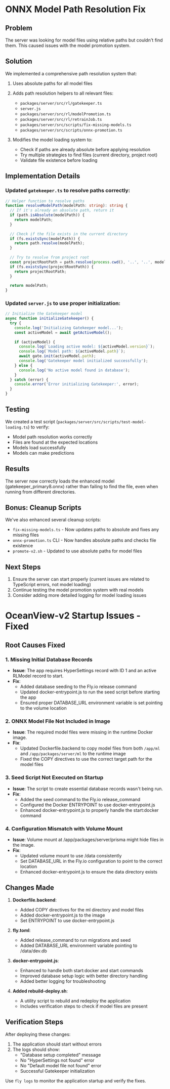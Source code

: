 # ONNX Model Path Resolution Fix

## Problem
The server was looking for model files using relative paths but couldn't find them. This caused issues with the model promotion system.

## Solution
We implemented a comprehensive path resolution system that:

1. Uses absolute paths for all model files
2. Adds path resolution helpers to all relevant files:
   - `packages/server/src/rl/gatekeeper.ts`
   - `server.js`
   - `packages/server/src/rl/modelPromotion.ts`
   - `packages/server/src/rl/retrainJob.ts`
   - `packages/server/src/scripts/fix-missing-models.ts`
   - `packages/server/src/scripts/onnx-promotion.ts`

3. Modifies the model loading system to:
   - Check if paths are already absolute before applying resolution
   - Try multiple strategies to find files (current directory, project root)
   - Validate file existence before loading

## Implementation Details

### Updated `gatekeeper.ts` to resolve paths correctly:
```typescript
// Helper function to resolve paths
function resolveModelPath(modelPath: string): string {
  // If it's already an absolute path, return it
  if (path.isAbsolute(modelPath)) {
    return modelPath;
  }
  
  // Check if the file exists in the current directory
  if (fs.existsSync(modelPath)) {
    return path.resolve(modelPath);
  }
  
  // Try to resolve from project root
  const projectRootPath = path.resolve(process.cwd(), '..', '..', modelPath);
  if (fs.existsSync(projectRootPath)) {
    return projectRootPath;
  }
  
  return modelPath;
}
```

### Updated `server.js` to use proper initialization:
```javascript
// Initialize the Gatekeeper model
async function initializeGatekeeper() {
  try {
    console.log('Initializing Gatekeeper model...');
    const activeModel = await getActiveModel();
    
    if (activeModel) {
      console.log(`Loading active model: ${activeModel.version}`);
      console.log(`Model path: ${activeModel.path}`);
      await gate.init(activeModel.path);
      console.log('Gatekeeper model initialized successfully');
    } else {
      console.log('No active model found in database');
    }
  } catch (error) {
    console.error('Error initializing Gatekeeper:', error);
  }
}
```

## Testing
We created a test script (`packages/server/src/scripts/test-model-loading.ts`) to verify:
- Model path resolution works correctly
- Files are found at the expected locations
- Models load successfully
- Models can make predictions

## Results
The server now correctly loads the enhanced model (gatekeeper_primary8.onnx) rather than failing to find the file, even when running from different directories.

## Bonus: Cleanup Scripts
We've also enhanced several cleanup scripts:
- `fix-missing-models.ts` - Now updates paths to absolute and fixes any missing files
- `onnx-promotion.ts` CLI - Now handles absolute paths and checks file existence
- `promote-v2.sh` - Updated to use absolute paths for model files

## Next Steps
1. Ensure the server can start properly (current issues are related to TypeScript errors, not model loading)
2. Continue testing the model promotion system with real models
3. Consider adding more detailed logging for model loading issues 

# OceanView-v2 Startup Issues - Fixed

## Root Causes Fixed

### 1. Missing Initial Database Records
- **Issue**: The app requires HyperSettings record with ID 1 and an active RLModel record to start.
- **Fix**: 
  - Added database seeding to the Fly.io release command
  - Updated docker-entrypoint.js to run the seed script before starting the app
  - Ensured proper DATABASE_URL environment variable is set pointing to the volume location

### 2. ONNX Model File Not Included in Image
- **Issue**: The required model files were missing in the runtime Docker image.
- **Fix**:
  - Updated Dockerfile.backend to copy model files from both `/app/ml` and `/app/packages/server/ml` to the runtime image
  - Fixed the COPY directives to use the correct target path for the model files

### 3. Seed Script Not Executed on Startup
- **Issue**: The script to create essential database records wasn't being run.
- **Fix**:
  - Added the seed command to the Fly.io release_command
  - Configured the Docker ENTRYPOINT to use docker-entrypoint.js
  - Enhanced docker-entrypoint.js to properly handle the start:docker command

### 4. Configuration Mismatch with Volume Mount
- **Issue**: Volume mount at /app/packages/server/prisma might hide files in the image.
- **Fix**:
  - Updated volume mount to use /data consistently
  - Set DATABASE_URL in the Fly.io configuration to point to the correct location
  - Enhanced docker-entrypoint.js to ensure the data directory exists

## Changes Made

1. **Dockerfile.backend**:
   - Added COPY directives for the ml directory and model files
   - Added docker-entrypoint.js to the image
   - Set ENTRYPOINT to use docker-entrypoint.js

2. **fly.toml**:
   - Added release_command to run migrations and seed
   - Added DATABASE_URL environment variable pointing to /data/dev.db

3. **docker-entrypoint.js**:
   - Enhanced to handle both start:docker and start commands
   - Improved database setup logic with better directory handling
   - Added better logging for troubleshooting

4. **Added rebuild-deploy.sh**:
   - A utility script to rebuild and redeploy the application
   - Includes verification steps to check if model files are present

## Verification Steps

After deploying these changes:

1. The application should start without errors
2. The logs should show:
   - "Database setup completed" message
   - No "HyperSettings not found" error
   - No "Default model file not found" error
   - Successful Gatekeeper initialization

Use `fly logs` to monitor the application startup and verify the fixes. 